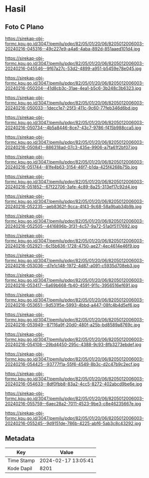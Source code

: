 # Hasil

## Foto C Plano

https://sirekap-obj-formc.kpu.go.id/3047/pemilu/pdpr/82/05/01/20/06/8205012006003-20240216-045316--49c227e9-a4a6-4aba-892d-851aaed101d4.jpg

https://sirekap-obj-formc.kpu.go.id/3047/pemilu/pdpr/82/05/01/20/06/8205012006003-20240216-045546--9f67a27c-53d2-4899-a951-b5459e78e045.jpg

https://sirekap-obj-formc.kpu.go.id/3047/pemilu/pdpr/82/05/01/20/06/8205012006003-20240216-050204--41d8cb3c-31ae-4ea1-b5c6-3b248c3b6323.jpg

https://sirekap-obj-formc.kpu.go.id/3047/pemilu/pdpr/82/05/01/20/06/8205012006003-20240216-050033--1decc1e7-25f3-411c-9c60-77feb346d6bd.jpg

https://sirekap-obj-formc.kpu.go.id/3047/pemilu/pdpr/82/05/01/20/06/8205012006003-20240216-050734--4b5a8446-8ce7-43c7-9786-f415b988cca5.jpg

https://sirekap-obj-formc.kpu.go.id/3047/pemilu/pdpr/82/05/01/20/06/8205012006003-20240216-050841--886318ad-07c3-435e-9906-a7fa61f2bf07.jpg

https://sirekap-obj-formc.kpu.go.id/3047/pemilu/pdpr/82/05/01/20/06/8205012006003-20240216-051744--81fe4b63-3154-46f7-b1da-425f4268b75b.jpg

https://sirekap-obj-formc.kpu.go.id/3047/pemilu/pdpr/82/05/01/20/06/8205012006003-20240216-051852--67f22706-3afe-4c89-8a25-313ef17c92d4.jpg

https://sirekap-obj-formc.kpu.go.id/3047/pemilu/pdpr/82/05/01/20/06/8205012006003-20240216-052235--aeb8362f-9cca-4f43-9c68-58a9bab34b9b.jpg

https://sirekap-obj-formc.kpu.go.id/3047/pemilu/pdpr/82/05/01/20/06/8205012006003-20240216-052505--4416896b-3f31-4c57-9a72-51a0f5117692.jpg

https://sirekap-obj-formc.kpu.go.id/3047/pemilu/pdpr/82/05/01/20/06/8205012006003-20240216-052921--6c15b636-1728-4750-ae27-4ec4614e46f9.jpg

https://sirekap-obj-formc.kpu.go.id/3047/pemilu/pdpr/82/05/01/20/06/8205012006003-20240216-053036--d7e1c148-1972-4d87-a091-c5935d708eb3.jpg

https://sirekap-obj-formc.kpu.go.id/3047/pemilu/pdpr/82/05/01/20/06/8205012006003-20240216-053417--6a69b668-fb40-4591-911c-3956516ef691.jpg

https://sirekap-obj-formc.kpu.go.id/3047/pemilu/pdpr/82/05/01/20/06/8205012006003-20240216-053651--9d531f5e-5993-4bbd-a447-08fc4b4d5ef6.jpg

https://sirekap-obj-formc.kpu.go.id/3047/pemilu/pdpr/82/05/01/20/06/8205012006003-20240216-053949--87116a9f-20d0-480f-a25b-bd8589a8769c.jpg

https://sirekap-obj-formc.kpu.go.id/3047/pemilu/pdpr/82/05/01/20/06/8205012006003-20240216-054108--29bd4450-295c-4388-9c93-8fb3273ebdef.jpg

https://sirekap-obj-formc.kpu.go.id/3047/pemilu/pdpr/82/05/01/20/06/8205012006003-20240216-054425--93777f1a-55f6-4549-8b3c-d2c47b9c2ecf.jpg

https://sirekap-obj-formc.kpu.go.id/3047/pemilu/pdpr/82/05/01/20/06/8205012006003-20240216-054633--8df0fbb8-83a2-4cc5-8272-402abcd9be6e.jpg

https://sirekap-obj-formc.kpu.go.id/3047/pemilu/pdpr/82/05/01/20/06/8205012006003-20240216-055759--6aec28a2-7011-4523-9be3-c8e46235667e.jpg

https://sirekap-obj-formc.kpu.go.id/3047/pemilu/pdpr/82/05/01/20/06/8205012006003-20240216-055245--9d9151de-786b-4225-abf6-5ab3c8c43292.jpg


## Metadata

| Key        | Value               |
| ---------- | ------------------- |
| Time Stamp | 2024-02-17 13:05:41 |
| Kode Dapil | 8201                |



